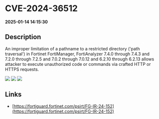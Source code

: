 # CVE-2024-36512

**2025-01-14 14:15:30**

## Description
An improper limitation of a pathname to a restricted directory ('path traversal') in Fortinet FortiManager, FortiAnalyzer 7.4.0 through 7.4.3 and 7.2.0 through 7.2.5 and 7.0.2 through 7.0.12 and 6.2.10 through 6.2.13 allows attacker to execute unauthorized code or commands via crafted HTTP or HTTPS requests.

![](https://img.shields.io/static/v1?label=Score&message=7.2&color=red)
![](https://img.shields.io/static/v1?label=Severity&message=HIGH&color=red)
![](https://img.shields.io/static/v1?label=CWE&message=Traversal&color=green)

## Links
- [https://fortiguard.fortinet.com/psirt/FG-IR-24-152](https://fortiguard.fortinet.com/psirt/FG-IR-24-152)
